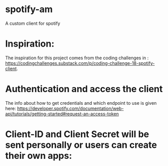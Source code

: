 # spotify-am
A custom client for spotify


# Inspiration:

The inspiration for this project comes from the coding challenges in :
https://codingchallenges.substack.com/p/coding-challenge-18-spotify-client.


# Authentication and access the client

The info about how to get credentials and which endpoint to use is given here:
https://developer.spotify.com/documentation/web-api/tutorials/getting-started#request-an-access-token

# Client-ID and Client Secret will be sent personally or users can create their own apps:


